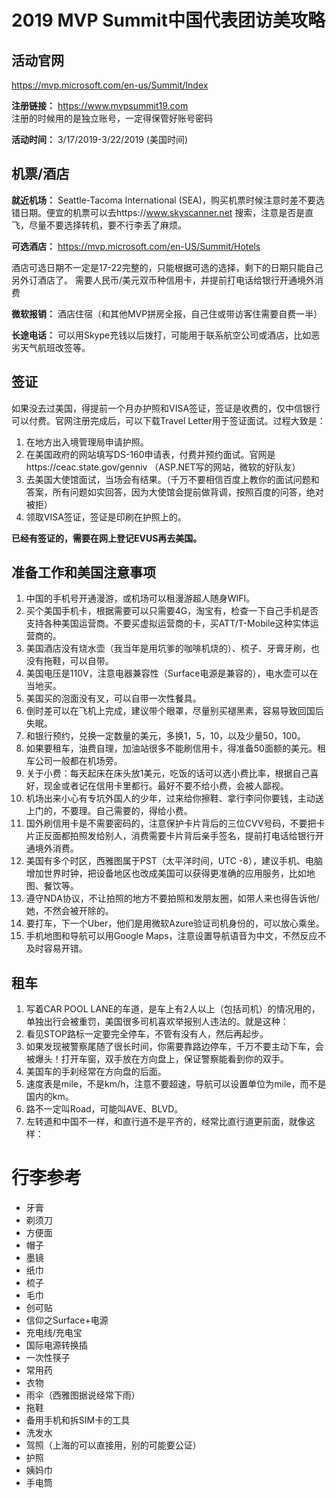 ﻿# 2019 MVP Summit中国代表团访美攻略

## 活动官网
https://mvp.microsoft.com/en-us/Summit/Index 

**注册链接：** https://www.mvpsummit19.com  
注册的时候用的是独立账号，一定得保管好账号密码

**活动时间：** 3/17/2019-3/22/2019 (美国时间)

## 机票/酒店

**就近机场：** Seattle-Tacoma International (SEA)，购买机票时候注意时差不要选错日期。便宜的机票可以去https://www.skyscanner.net 搜索，注意是否是直飞，尽量不要选择转机，要不行李丢了麻烦。

**可选酒店：** https://mvp.microsoft.com/en-US/Summit/Hotels 

酒店可选日期不一定是17-22完整的，只能根据可选的选择，剩下的日期只能自己另外订酒店了。
需要人民币/美元双币种信用卡，并提前打电话给银行开通境外消费

**微软报销：** 酒店住宿（和其他MVP拼房全报，自己住或带访客住需要自费一半）

**长途电话：** 可以用Skype充钱以后拨打，可能用于联系航空公司或酒店，比如恶劣天气航班改签等。

## 签证

如果没去过美国，得提前一个月办护照和VISA签证，签证是收费的，仅中信银行可以付费。官网注册完成后，可以下载Travel Letter用于签证面试。过程大致是：

1.	在地方出入境管理局申请护照。
2.	在美国政府的网站填写DS-160申请表，付费并预约面试。官网是https://ceac.state.gov/genniv （ASP.NET写的网站，微软的好队友） 
3.	去美国大使馆面试，当场会有结果。（千万不要相信百度上教你的面试问题和答案，所有问题如实回答，因为大使馆会提前做背调，按照百度的问答，绝对被拒）
4.	领取VISA签证，签证是印刷在护照上的。

**已经有签证的，需要在网上登记EVUS再去美国。**

## 准备工作和美国注意事项

1.	中国的手机号开通漫游，或机场可以租漫游超人随身WIFI。
2.	买个美国手机卡，根据需要可以只需要4G，淘宝有，检查一下自己手机是否支持各种美国运营商。不要买虚拟运营商的卡，买ATT/T-Mobile这种实体运营商的。
3.	美国酒店没有烧水壶（我当年是用坑爹的咖啡机烧的）、梳子、牙膏牙刷，也没有拖鞋，可以自带。
4.	美国电压是110V，注意电器兼容性（Surface电源是兼容的），电水壶可以在当地买。
5.	美国买的泡面没有叉，可以自带一次性餐具。
6.	倒时差可以在飞机上完成，建议带个眼罩，尽量别买褪黑素，容易导致回国后失眠。
7.	和银行预约，兑换一定数量的美元，多换1，5，10，以及少量50，100。
8.	如果要租车，油费自理，加油站很多不能刷信用卡，得准备50面额的美元。租车公司一般都在机场旁。
9.	关于小费：每天起床在床头放1美元，吃饭的话可以选小费比率，根据自己喜好，现金或者记在信用卡里都行。最好不要不给小费，会被人鄙视。
10.	机场出来小心有专坑外国人的少年，过来给你擦鞋、拿行李问你要钱，主动送上门的，不要理。自己需要的，得给小费。
11.	国外刷信用卡是不需要密码的，注意保护卡片背后的三位CVV号码，不要把卡片正反面都拍照发给别人，消费需要卡片背后亲手签名，提前打电话给银行开通境外消费。
12.	美国有多个时区，西雅图属于PST（太平洋时间，UTC -8），建议手机、电脑增加世界时钟，把设备地区也改成美国可以获得更准确的应用服务，比如地图、餐饮等。
13.	遵守NDA协议，不让拍照的地方不要拍照和发朋友圈，如带人来也得告诉他/她，不然会被开除的。
14.	要打车，下一个Uber，他们是用微软Azure验证司机身份的，可以放心乘坐。
15.	手机地图和导航可以用Google Maps，注意设置导航语音为中文，不然反应不及时容易开错。

## 租车
1.	写着CAR POOL LANE的车道，是车上有2人以上（包括司机）的情况用的，单独出行会被重罚，美国很多司机喜欢举报别人违法的。就是这种：
2.	看见STOP路标一定要完全停车，不管有没有人，然后再起步。
3.	如果发现被警察尾随了很长时间，你需要靠路边停车，千万不要主动下车，会被爆头！打开车窗，双手放在方向盘上，保证警察能看到你的双手。
4.	美国车的手刹经常在方向盘的后面。
5.	速度表是mile，不是km/h，注意不要超速，导航可以设置单位为mile，而不是国内的km。
6.	路不一定叫Road，可能叫AVE、BLVD。
7.	左转道和中国不一样，和直行道不是平齐的，经常比直行道更前面，就像这样：

# 行李参考

- 牙膏
- 剃须刀
- 方便面
- 帽子
- 墨镜
- 纸巾
- 梳子
- 毛巾
- 创可贴
- 信仰之Surface+电源
- 充电线/充电宝
- 国际电源转换插
- 一次性筷子
- 常用药
- 衣物
- 雨伞（西雅图据说经常下雨）
- 拖鞋
- 备用手机和拆SIM卡的工具
- 洗发水
- 驾照（上海的可以直接用，别的可能要公证）
- 护照
- 姨妈巾
- 手电筒
